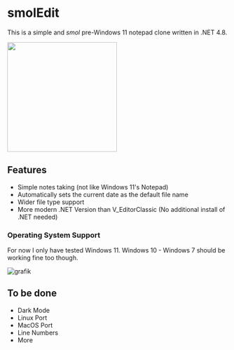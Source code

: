 # smolEdit

This is a simple and *smol* pre-Windows 11 notepad clone written in .NET 4.8.

<img src="https://github.com/user-attachments/assets/bd957dd9-8fc4-41f5-aeaa-2bf011bb79df" width="250" height="250">



## Features

- Simple notes taking (not like Windows 11's Notepad)
- Automatically sets the current date as the default file name
- Wider file type support
- More modern .NET Version than V_EditorClassic (No additional install of .NET needed)

### Operating System Support

For now I only have tested Windows 11. Windows 10 - Windows 7 should be working fine too though.

![grafik](https://github.com/user-attachments/assets/17aa32a4-6c7f-4816-bf91-650e58413490)


## To be done

- Dark Mode
- Linux Port
- MacOS Port
- Line Numbers
- More
